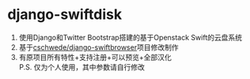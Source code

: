 django-swiftdisk
===================

1. 使用Django和Twitter Bootstrap搭建的基于Openstack Swift的云盘系统    
2. 基于[cschwede/django-swiftbrowser](https://github.com/cschwede/django-swiftbrowser)项目修改制作   
3. 有原项目所有特性+支持注册+可以预览+全部汉化   
P.S. 仅为个人使用，其中参数请自行修改
